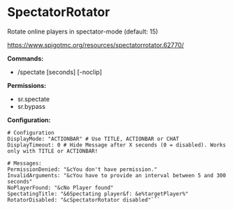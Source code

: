 # SpectatorRotator
Rotate online players in spectator-mode (default: 15)

https://www.spigotmc.org/resources/spectatorrotator.62770/


**Commands:**
 - /spectate [seconds] [-noclip]
 
**Permissions:**
 - sr.spectate
 - sr.bypass
 
 **Configuration:**
 ```
 # Configuration
DisplayMode: "ACTIONBAR" # Use TITLE, ACTIONBAR or CHAT
DisplayTimeout: 0 # Hide Message after X seconds (0 = disabled). Works only with TITLE or ACTIONBAR!

# Messages:
PermissionDenied: "&cYou don't have permission."
InvalidArguments: "&cYou have to provide an interval between 5 and 300 seconds"
NoPlayerFound: "&cNo Player found"
SpectatingTitle: "&6Spectating player&f: &e%targetPlayer%"
RotatorDisabled: "&cSpectatorRotator disabled"```
